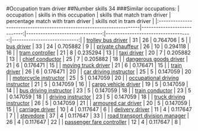 #Occupation tram driver
##Number skills 34
###Similar occupations:
| occupation                                                            |   skills in this occupation |   skills that match tram driver |   percentage match with tram driver |   skills not in tram driver |
|:----------------------------------------------------------------------|----------------------------:|--------------------------------:|------------------------------------:|----------------------------:|
| [trolley bus driver](trolley_bus_driver.md)                           |                          31 |                              26 |                            0.764706 |                           5 |
| [bus driver](bus_driver.md)                                           |                          33 |                              24 |                            0.705882 |                           9 |
| [private chauffeur](private_chauffeur.md)                             |                          26 |                              10 |                            0.294118 |                          16 |
| [tram controller](tram_controller.md)                                 |                          21 |                               8 |                            0.235294 |                          13 |
| [taxi driver](taxi_driver.md)                                         |                          20 |                               7 |                            0.205882 |                          13 |
| [chief conductor](chief_conductor.md)                                 |                          25 |                               7 |                            0.205882 |                          18 |
| [dangerous goods driver](dangerous_goods_driver.md)                   |                          21 |                               6 |                            0.176471 |                          15 |
| [moving truck driver](moving_truck_driver.md)                         |                          21 |                               6 |                            0.176471 |                          15 |
| [train driver](train_driver.md)                                       |                          26 |                               6 |                            0.176471 |                          20 |
| [car driving instructor](car_driving_instructor.md)                   |                          25 |                               5 |                            0.147059 |                          20 |
| [motorcycle instructor](motorcycle_instructor.md)                     |                          25 |                               5 |                            0.147059 |                          20 |
| [occupational driving instructor](occupational_driving_instructor.md) |                          21 |                               5 |                            0.147059 |                          16 |
| [cargo vehicle driver](cargo_vehicle_driver.md)                       |                          19 |                               5 |                            0.147059 |                          14 |
| [bus driving instructor](bus_driving_instructor.md)                   |                          23 |                               5 |                            0.147059 |                          18 |
| [train conductor](train_conductor.md)                                 |                          23 |                               5 |                            0.147059 |                          18 |
| [driving instructor](driving_instructor.md)                           |                          23 |                               5 |                            0.147059 |                          18 |
| [truck driving instructor](truck_driving_instructor.md)               |                          26 |                               5 |                            0.147059 |                          21 |
| [armoured car driver](armoured_car_driver.md)                         |                          20 |                               5 |                            0.147059 |                          15 |
| [carriage driver](carriage_driver.md)                                 |                          10 |                               4 |                            0.117647 |                           6 |
| [delivery driver](delivery_driver.md)                                 |                          11 |                               4 |                            0.117647 |                           7 |
| [stevedore](stevedore.md)                                             |                          37 |                               4 |                            0.117647 |                          33 |
| [road transport division manager](road_transport_division_manager.md) |                          26 |                               4 |                            0.117647 |                          22 |
| [passenger fare controller](passenger_fare_controller.md)             |                          12 |                               4 |                            0.117647 |                           8 |
